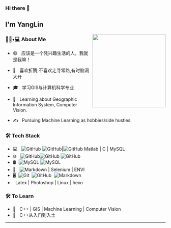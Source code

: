### Hi there 👋<h2> I'm YangLin</h2>

<img align='right' src="https://media.giphy.com/media/M9gbBd9nbDrOTu1Mqx/giphy.gif" width="230">

<h3> 👨🏻•💻 About Me </h3>




- 😄 &nbsp; 应该是一个凭兴趣生活的人，我就是我嘛！

- 🤔 &nbsp; 喜欢折腾,不喜欢走寻常路,有时脑洞大开

- 🎓 &nbsp; 学习GIS与计算机科学专业

- 🌱 &nbsp; Learning about Geographic Information System, Computer Vision.

- ✍️ &nbsp; Pursuing Machine Learning as hobbies/side hustles.



<h3>🛠 Tech Stack</h3>



- 💻 &nbsp; ![GitHub](https://img.shields.io/badge/-Python-333333?style=flat&logo=Python) ![GitHub](https://img.shields.io/badge/-C++-333333?style=flat&logo=cplusplus)|![GitHub](https://img.shields.io/badge/-C-333333?style=flat&logo=c) Matlab | C | MySQL
- 🌐 &nbsp; ![GitHub](https://img.shields.io/badge/-HTML5-333333?style=flat&logo=HTML5)![GitHub](https://img.shields.io/badge/-CSS-333333?style=flat&logo=CSS3) ![GitHub](https://img.shields.io/badge/-CSS-333333?style=flat&logo=JavaScript)
- 🛢  &nbsp;![MySQL](https://img.shields.io/badge/-MySQL-333333?style=flat&logo=mysql) ![MySQL](https://img.shields.io/badge/-SQLite-333333?style=flat&logo=SQLite)
- 🔧 &nbsp; ![Markdown](https://img.shields.io/badge/-ArcGIS-333333?style=flat&logo=Qgis)   | Selenium | ENVI
- 🖥  &nbsp;![Git](https://img.shields.io/badge/-Git-333333?style=flat&logo=git)&nbsp; ![GitHub](https://img.shields.io/badge/-GitHub-333333?style=flat&logo=github)&nbsp; ![Markdown](https://img.shields.io/badge/-Markdown-333333?style=flat&logo=markdown)
- &nbsp; Latex | Photoshop | Linux | hexo




<h3>🛠 To Learn</h3>

- 🔧 &nbsp; C++ | GIS | Machine Learning | Computer Vision
- 🔧 &nbsp; C++从入门到入土

<hr>

